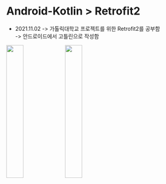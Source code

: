 # Android-Kotlin > Retrofit2

* 2021.11.02
-> 가톨릭대학교 프로젝트를 위한 Retrofit2를 공부함     
-> 안드로이드에서 고틀린으로 작성함


<img src = "https://blog.kakaocdn.net/dn/JKdSe/btrjDf5W1GF/OD3qwK1J5Ws4lRoUpHq8G1/img.png" width="30%" height="30%">      
<img src = "https://blog.kakaocdn.net/dn/cDRU0q/btrjD2ytt4u/OC84jgwJxyfwLn0HLmhyt0/img.png" width="30%" height="30%">    